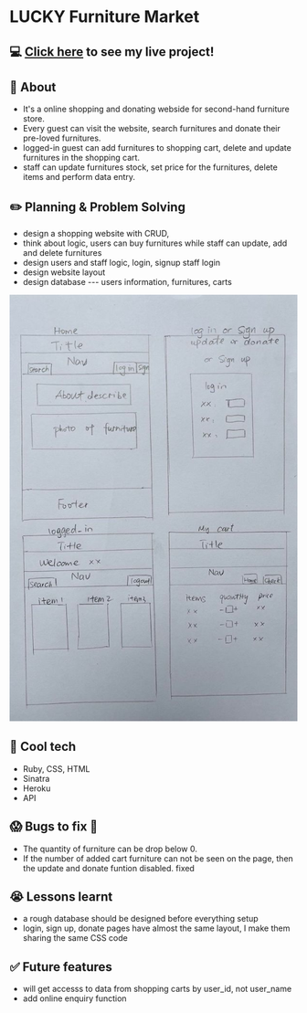 # LUCKY Furniture Market
  

## :computer: [Click here](https://fathomless-fortress-15915.herokuapp.com/) to see my live project!

## :page_facing_up: About
- It's a online shopping and donating webside for second-hand furniture store.
- Every guest can visit the website, search furnitures and donate their pre-loved furnitures.
- logged-in guest can add furnitures to shopping cart, delete and update furnitures in the shopping cart.
- staff can update furnitures stock, set price for the furnitures, delete items and perform data entry.




## :pencil2: Planning & Problem Solving
- design a shopping website with CRUD, 
- think about logic, users can buy furnitures while staff can update, add and delete furnitures
- design users and staff logic, login, signup staff login
- design website layout
- design database --- users information, furnitures, carts



![Wireframing](./frame.jpg)

## :rocket: Cool tech
- Ruby, CSS, HTML
- Sinatra
- Heroku
- API

## :scream: Bugs to fix :poop:
- The quantity of furniture can be drop below 0.
- If the number of added cart furniture can not be seen on the page, then the update and donate funtion disabled.  fixed 


## :sob: Lessons learnt
- a rough database should be designed before everything setup
- login, sign up, donate pages have almost the same layout, I make them sharing the same CSS code

## :white_check_mark: Future features
- will get accesss to data from shopping carts by user_id, not user_name
- add online enquiry function
